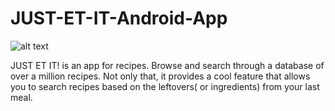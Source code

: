 # JUST-ET-IT-Android-App

![alt text](https://github.com/vicky7230/JUST-ET-IT-Android-App/blob/master/graphics/playstore-icon.png "Logo")

JUST ET IT! is an app for recipes. Browse and search through a database of over a million recipes. Not only that, it provides a cool feature that allows you to search recipes based on the leftovers( or ingredients) from your last meal.
